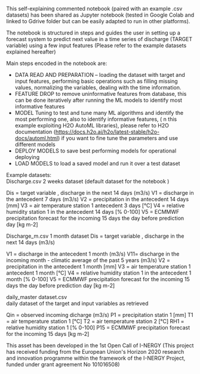 This self-explaining commented notebook (paired with an example .csv datasets) has been shared as Jupyter notebook (tested in Google Colab and linked to Gdrive folder but can be easily adapted to run in other platforms).

The notebook is structured in steps and guides the user in setting up a forecast system to predict next value in a time series of discharge (TARGET variable) using a few input features (Please refer to the example datasets explained hereafter)

Main steps encoded in the notebook are:

- DATA READ AND PREPARATION – loading the dataset with target and input features, performing basic operations such as filling missing values, normalizing the variables, dealing with the time information.
- FEATURE DROP to remove uninformative features from database, this can be done iteratively after running the ML models to identify most informative features
- MODEL Tuning to test and tune many ML algorithms and identify the most performing one, also to identify informative features, ( n this example exploiting H2O AutoML libraries), please refer to H2O documentation (https://docs.h2o.ai/h2o/latest-stable/h2o-docs/automl.html) if you want to fine tune the parameters and use different models
- DEPLOY MODELS to save best performing models for operational deploying
- LOAD MODELS to load a saved model and run it over a test dataset


Example datasets:   
Discharge.csv   2 weeks dataset (default dataset for the notebook )

Dis = target variable ,  discharge in the next 14 days (m3/s) 
V1 = discharge in the antecedent 7 days (m3/s) 
V2 = precipitation in the antecedent 14 days [mm]
V3 = air temperature station 1 antecedent 3 days [°C]
V4 = relative humidity  station 1 in the antecedent 14 days [% 0-100]
V5 = ECMMWF precipitation forecast for the incoming 15 days the day before prediction day [kg m-2]

Discharge_m.csv   1 month  dataset
Dis = target variable ,  discharge in the next 14 days (m3/s)

V1 = discharge in the antecedent 1 month (m3/s)
V11= discharge in the incoming  month - climatic average of the past 5 years (m3/s)
V2 = precipitation in the antecedent 1 month  [mm]
V3 = air temperature station 1 antecedent 1 month [°C]
V4 = relative humidity  station 1 in the antecedent 1 month [% 0-100]
V5 = ECMMWF precipitation forecast for the incoming 15 days the day before prediction day [kg m-2]

daily_master dataset.csv  
daily dataset of the target and input variables as retrieved 

Qin = observed incoming dicharge  (m3/s) 
P1 = precipitation statin 1   [mm]
T1 = air temperature station 1 [°C]
T2 = air temperature station 2 [°C]
RH1 = relative humidity  station 1  [% 0-100]
P15 = ECMMWF precipitation forecast for the incoming 15 days [kg m-2] 

This asset has been developed in the 1st Open Call of I-NERGY (This project has received funding from the European Union's Horizon 2020 research and innovation programme within the framework of the I-NERGY Project, funded under grant agreement No 101016508)
